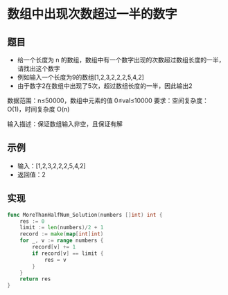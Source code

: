 # 数组中出现次数超过一半的数字

## 题目

* 给一个长度为 n 的数组，数组中有一个数字出现的次数超过数组长度的一半，请找出这个数字
* 例如输入一个长度为9的数组[1,2,3,2,2,2,5,4,2]
* 由于数字2在数组中出现了5次，超过数组长度的一半，因此输出2

数据范围：n≤50000，数组中元素的值 0≤val≤10000
要求：空间复杂度：O(1)，时间复杂度 O(n)

输入描述：保证数组输入非空，且保证有解

## 示例

* 输入：[1,2,3,2,2,2,5,4,2]
* 返回值：2

## 实现

```go
func MoreThanHalfNum_Solution(numbers []int) int {
	res := 0
	limit := len(numbers)/2 + 1
	record := make(map[int]int)
	for _, v := range numbers {
		record[v] += 1
		if record[v] == limit {
			res = v
		}
	}
	return res
}
```